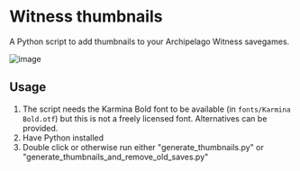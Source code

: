 # Witness thumbnails

A Python script to add thumbnails to your Archipelago Witness savegames.

![image](https://github.com/gareth/witness-thumbnails/assets/57900059/4b127a2c-3a43-406c-b93d-c3f5fb93e87f)

## Usage

1. The script needs the Karmina Bold font to be available (in `fonts/Karmina Bold.otf`) but this is not a freely licensed font. Alternatives can be provided.
2. Have Python installed
3. Double click or otherwise run either "generate_thumbnails.py" or "generate_thumbnails_and_remove_old_saves.py"
